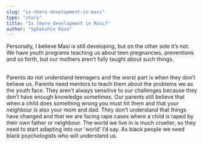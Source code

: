 ```yaml
---
slug: "is-there-development-in-masi"
type: "story"
title: "Is there development in Masi?"
author: "Sphokuhle Raxa"
---
```


Personally, I believe Masi is still developing, but on the other side it’s not. We have youth programs teaching us about teen pregnancies, preventions and so forth, but our mothers aren’t fully taught about such things.
<br><br>

Parents do not understand teenagers and the worst part is when they don’t believe us. Parents need mentors to teach them about the problems we as the youth face. They aren’t always sensitive to our challenges because they don’t have enough knowledge sometimes. Our parents still believe that when a child does something wrong you must hit them and that your neighbour is also your mom and dad. They don’t understand that things have changed and that we are facing rape cases where a child is raped by their own father or neighbour. The world we live in is much crueller, so they need to start adapting into our ‘world’ I’d say. As black people we need black psychologists who will understand us.
